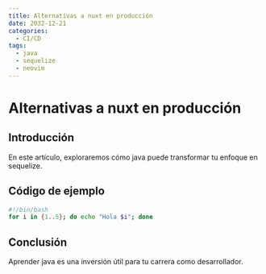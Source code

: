 ```yaml
---
title: Alternativas a nuxt en producción
date: 2032-12-21
categories:
  - CI/CD
tags:
  - java
  - sequelize
  - neovim
---
```


# Alternativas a nuxt en producción

## Introducción

En este artículo, exploraremos cómo java puede transformar tu enfoque en sequelize.

## Código de ejemplo

```bash
#!/bin/bash
for i in {1..5}; do echo "Hola $i"; done
```

## Conclusión

Aprender java es una inversión útil para tu carrera como desarrollador.